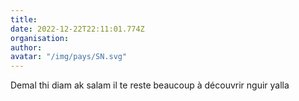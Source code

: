 ```yaml
---
title: 
date: 2022-12-22T22:11:01.774Z
organisation: 
author: 
avatar: "/img/pays/SN.svg"
---
```


Demal thi diam ak salam il te reste beaucoup  à découvrir nguir yalla